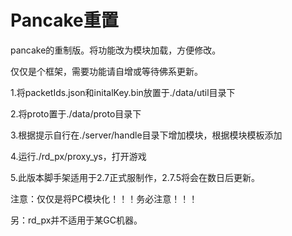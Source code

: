 # Pancake重置

pancake的重制版。将功能改为模块加载，方便修改。

仅仅是个框架，需要功能请自增或等待佛系更新。

1.将packetIds.json和initalKey.bin放置于./data/util目录下

2.将proto置于./data/proto目录下

3.根据提示自行在./server/handle目录下增加模块，根据模块模板添加

4.运行./rd_px/proxy_ys，打开游戏

5.此版本脚手架适用于2.7正式服制作，2.7.5将会在数日后更新。



注意：仅仅是将PC模块化！！！务必注意！！！

另：rd_px并不适用于某GC机器。